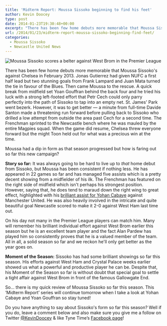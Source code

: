 ```yaml
---
title: 'Midterm Report: Moussa Sissoko beginning to find his feet'
author: Kevin Doocey
type: post
date: 2014-01-23T19:30:48+00:00
excerpt: "There has been few home debuts more memorable that Moussa Sissoko's against Chelsea in February 2013. Jonas Gutierrez had given NUFC a first half lead but two stunning goals from"
url: /2014/01/23/midterm-report-moussa-sissoko-beginning-find-feet/
categories:
  - Moussa Sissoko
  - Newcastle United News
---
```


![Moussa Sissoko scores a belter against West Brom in the Premier League](https://www.tynetime.com/wp-content/uploads/2014/01/Moussa-Sissoko-Newcastle-United-EPL.jpg "Sissoko - Beginning to show his ability in a Black and White jersey this season")

There has been few home debuts more memorable that Moussa Sissoko's against Chelsea in February 2013. Jonas Gutierrez had given NUFC a first half lead but two stunning goals from Frank Lampard and Juan Mata turned the tie in favour of the Blues. Then came Moussa to the rescue. A quick break from midfield set Yoan Gouffran behind the back four and he tried his luck with a strong left-footed effort that Petr Cech could only parry perfectly into the path of Sissoko to tap into an empty net. St. James' Park went bezerk. However, it was to get better — a minute from full-time Davide Santon made a threatening run forward before pulling back to Sissoko who drilled a low attempt from outside the area past Cech for a second time. The Frenchman sprinted to the Newcastle bench where he was mauled by the entire Magpies squad. When the game did resume, Chelsea threw  everyone forward but the might Toon held out for what was a precious win at the time.

Moussa had a dip in form as that season progressed but how is faring out so far this new campaign?

**Story so far:** It was always going to be hard to live up to _that_ home debut from Sissoko, but Moussa has been consistent if nothing less. He has appeared in 22 games so far and has managed five assists which is a pretty decent showing from a midfielder of his ilk. The Frenchman has featured on the right side of midfield which isn't perhaps his strongest position. However, saying that, he does tend to maraud down the right wing to great effect, highlighted with his [brilliant assist for Yohan Cabaye](https://www.youtube.com/watch?v=OTr3E5p-IRQ "Yohan Cabaye Goal") against Manchester United. He was also heavily involved in the intricate and quite beautiful goal Newcastle scored to make it 2-0 against West Ham last time out.

On his day not many in the Premier League players can match him. Many will remember his brilliant individual effort against West Brom earlier this season but he is an excellent team player and the fact Alan Pardew has played him so consistently proves that he is a valued member of the team. All in all, a solid season so far and we reckon he'll only get better as the year goes on.

**Moment of the Season:** Sissoko has had some brilliant showings so far this season. His efforts against West Ham and Crystal Palace weeks earlier showed us what a powerful and productive player he can be. Despite that, his Moment of the Season so far is without doubt that special goal to settle a tight affair against West Brom in front of the famous Gallowgate End.

So… there is my quick review of Moussa Sissoko so far this season. This ‘Midterm Report’ series will continue tomorrow when I take a look at Yohan Cabaye and Yoan Gouffran so stay tuned!

Do you have anything to say about Sissoko's form so far this season? Well if you do, leave a comment below and also make sure you give me a follow on Twitter [@KevinDoocey](https://twitter.com/kevindoocey "Kevin Doocey Twitter") & like Tyne Time’s [Facebook page](http://www.facebook.com/tynetime "Tyne Time Facebook Page")!
